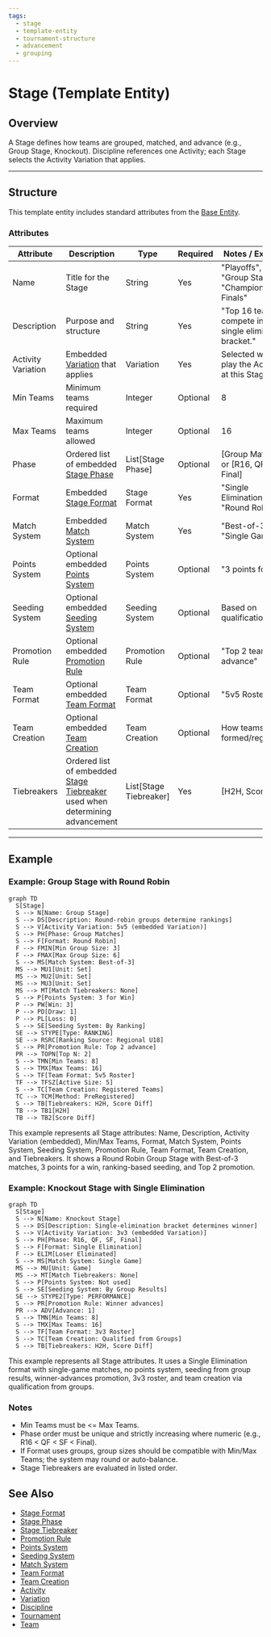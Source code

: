 ```yaml
---
tags:
  - stage
  - template-entity
  - tournament-structure
  - advancement
  - grouping
---
```


# Stage (Template Entity)

## Overview

A Stage defines how teams are grouped, matched, and advance (e.g., Group Stage, Knockout). Discipline references one Activity; each Stage selects the Activity Variation that applies.

---

## Structure

This template entity includes standard attributes from the [Base Entity](../../foundation/base_entity.md).

### Attributes

| Attribute              | Description                                                                                                                        | Type       | Required | Notes / Example                                                                |
| ---------------------- | ---------------------------------------------------------------------------------------------------------------------------------- | ---------- | -------- | ------------------------------------------------------------------------------ |
| Name                   | Title for the Stage                                                                                                                | String     | Yes      | "Playoffs", "Group Stage A", "Championship Finals"                             |
| Description            | Purpose and structure                                                                                                              | String     | Yes      | "Top 16 teams compete in a single elimination bracket."                         |
| Activity Variation     | Embedded [Variation](../activity/variation/variation.md) that applies                                  | Variation  | Yes      | Selected way to play the Activity at this Stage                                 |
| Min Teams              | Minimum teams required                                                                                                              | Integer    | Optional | 8                                                                                |
| Max Teams              | Maximum teams allowed                                                                                                               | Integer    | Optional | 16                                                                               |
| Phase                  | Ordered list of embedded [Stage Phase](stage_phase.md)                                                                              | List[Stage Phase] | Optional | [Group Matches] or [R16, QF, SF, Final]                                         |
| Format                 | Embedded [Stage Format](stage_format.md)                                                                                            | Stage Format | Yes   | "Single Elimination" or "Round Robin"                                          |
| Match System           | Embedded [Match System](match_system/match_system.md)                                                                               | Match System | Yes  | "Best-of-3" or "Single Game"                                                   |
| Points System          | Optional embedded [Points System](points_system.md)                                                                                | Points System | Optional | "3 points for win"                                                              |
| Seeding System         | Optional embedded [Seeding System](seeding_system.md)                                                                              | Seeding System | Optional | Based on qualification rank                                                      |
| Promotion Rule         | Optional embedded [Promotion Rule](promotion_rule.md)                                                                               | Promotion Rule | Optional | "Top 2 teams advance"                                                           |
| Team Format            | Optional embedded [Team Format](team_format.md)                                                                                    | Team Format | Optional | "5v5 Roster"                                                                     |
| Team Creation          | Optional embedded [Team Creation](team_creation.md)                                                                                | Team Creation | Optional | How teams are formed/registered                                                  |
| Tiebreakers            | Ordered list of embedded [Stage Tiebreaker](stage_tiebreaker.md) used when determining advancement                                 | List[Stage Tiebreaker] | Yes | [H2H, Score Diff]                                                                |

---

## Example

### Example: Group Stage with Round Robin

```mermaid
graph TD
  S[Stage]
  S --> N[Name: Group Stage]
  S --> DS[Description: Round-robin groups determine rankings]
  S --> V[Activity Variation: 5v5 (embedded Variation)]
  S --> PH[Phase: Group Matches]
  S --> F[Format: Round Robin]
  F --> FMIN[Min Group Size: 3]
  F --> FMAX[Max Group Size: 6]
  S --> MS[Match System: Best-of-3]
  MS --> MU1[Unit: Set]
  MS --> MU2[Unit: Set]
  MS --> MU3[Unit: Set]
  MS --> MT[Match Tiebreakers: None]
  S --> P[Points System: 3 for Win]
  P --> PW[Win: 3]
  P --> PD[Draw: 1]
  P --> PL[Loss: 0]
  S --> SE[Seeding System: By Ranking]
  SE --> STYPE[Type: RANKING]
  SE --> RSRC[Ranking Source: Regional U18]
  S --> PR[Promotion Rule: Top 2 advance]
  PR --> TOPN[Top N: 2]
  S --> TMN[Min Teams: 8]
  S --> TMX[Max Teams: 16]
  S --> TF[Team Format: 5v5 Roster]
  TF --> TFSZ[Active Size: 5]
  S --> TC[Team Creation: Registered Teams]
  TC --> TCM[Method: PreRegistered]
  S --> TB[Tiebreakers: H2H, Score Diff]
  TB --> TB1[H2H]
  TB --> TB2[Score Diff]
```

This example represents all Stage attributes: Name, Description, Activity Variation (embedded), Min/Max Teams, Format, Match System, Points System, Seeding System, Promotion Rule, Team Format, Team Creation, and Tiebreakers. It shows a Round Robin Group Stage with Best-of-3 matches, 3 points for a win, ranking-based seeding, and Top 2 promotion.

### Example: Knockout Stage with Single Elimination

```mermaid
graph TD
  S[Stage]
  S --> N[Name: Knockout Stage]
  S --> DS[Description: Single-elimination bracket determines winner]
  S --> V[Activity Variation: 3v3 (embedded Variation)]
  S --> PH[Phase: R16, QF, SF, Final]
  S --> F[Format: Single Elimination]
  F --> ELIM[Loser Eliminated]
  S --> MS[Match System: Single Game]
  MS --> MU[Unit: Game]
  MS --> MT[Match Tiebreakers: None]
  S --> P[Points System: Not used]
  S --> SE[Seeding System: By Group Results]
  SE --> STYPE2[Type: PERFORMANCE]
  S --> PR[Promotion Rule: Winner advances]
  PR --> ADV[Advance: 1]
  S --> TMN[Min Teams: 8]
  S --> TMX[Max Teams: 16]
  S --> TF[Team Format: 3v3 Roster]
  S --> TC[Team Creation: Qualified from Groups]
  S --> TB[Tiebreakers: H2H, Score Diff]
```

This example represents all Stage attributes. It uses a Single Elimination format with single-game matches, no points system, seeding from group results, winner-advances promotion, 3v3 roster, and team creation via qualification from groups.

### Notes

- Min Teams must be <= Max Teams.
- Phase order must be unique and strictly increasing where numeric (e.g., R16 < QF < SF < Final).
- If Format uses groups, group sizes should be compatible with Min/Max Teams; the system may round or auto-balance.
- Stage Tiebreakers are evaluated in listed order.

## See Also

- [Stage Format](stage_format.md)
- [Stage Phase](stage_phase.md)
- [Stage Tiebreaker](stage_tiebreaker.md)
- [Promotion Rule](promotion_rule.md)
- [Points System](points_system.md)
- [Seeding System](seeding_system.md)
- [Match System](match_system/match_system.md)
- [Team Format](team_format.md)
- [Team Creation](team_creation.md)
- [Activity](../activity/activity.md)
- [Variation](../activity/variation/variation.md)
- [Discipline](../discipline.md)
- [Tournament](../../tournament/tournament.md)
- [Team](../../team/team.md)
